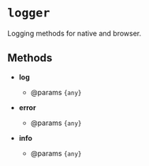 # `logger`

Logging methods for native and browser.

## Methods

* __log__
	* @params `{any}`

* __error__
	* @params `{any}`

* __info__
	* @params `{any}`